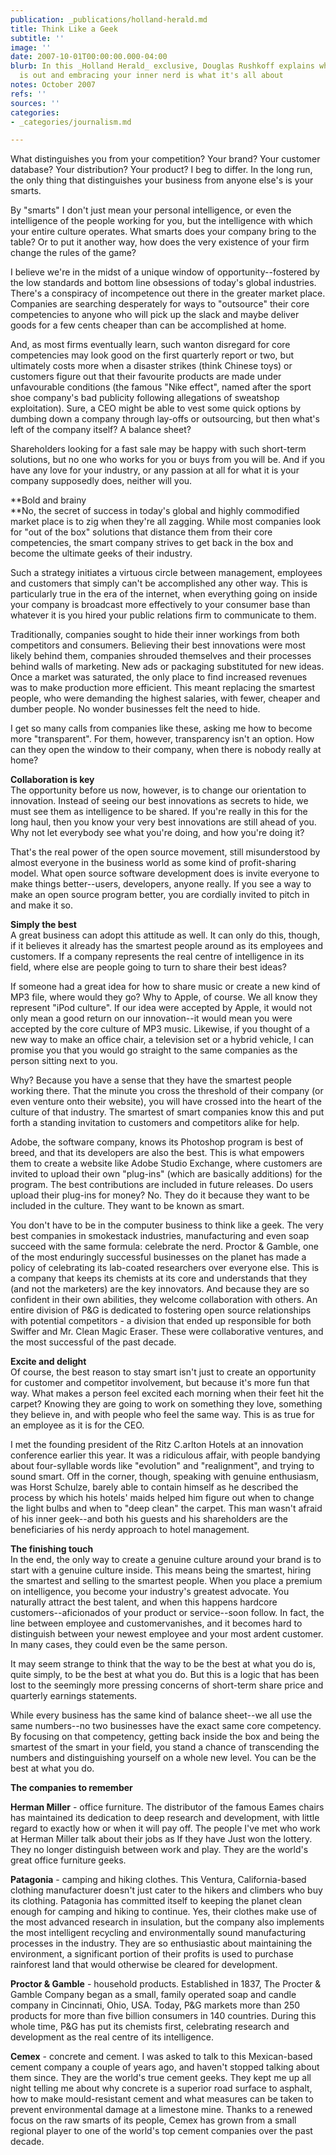 ```yaml
---
publication: _publications/holland-herald.md
title: Think Like a Geek
subtitle: ''
image: ''
date: 2007-10-01T00:00:00.000-04:00
blurb: In this _Holland Herald_ exclusive, Douglas Rushkoff explains why outsourcing
  is out and embracing your inner nerd is what it's all about
notes: October 2007
refs: ''
sources: ''
categories:
- _categories/journalism.md

---
```

What distinguishes you from your competition? Your brand? Your customer database? Your distribution? Your product? I beg to differ. In the long run, the only thing that distinguishes your business from anyone else's is your smarts.

By "smarts" I don't just mean your personal intelligence, or even the intelligence of the people working for you, but the intelligence with which your entire culture operates. What smarts does your company bring to the table? Or to put it another way, how does the very existence of your firm change the rules of the game?

I believe we're in the midst of a unique window of opportunity--fostered by the low standards and bottom line obsessions of today's global industries. There's a conspiracy of incompetence out there in the greater market place. Companies are searching desperately for ways to "outsource" their core competencies to anyone who will pick up the slack and maybe deliver goods for a few cents cheaper than can be accomplished at home.

And, as most firms eventually learn, such wanton disregard for core competencies may look good on the first quarterly report or two, but ultimately costs more when a disaster strikes (think Chinese toys) or customers figure out that their favourite products are made under unfavourable conditions (the famous "Nike effect", named after the sport shoe company's bad publicity following allegations of sweatshop exploitation). Sure, a CEO might be able to vest some quick options by dumbing down a company through lay-offs or outsourcing, but then what's left of the company itself? A balance sheet?

Shareholders looking for a fast sale may be happy with such short-term solutions, but no one who works for you or buys from you will be. And if you have any love for your industry, or any passion at all for what it is your company supposedly does, neither will you.

**Bold and brainy  
**No, the secret of success in today's global and highly commodified market place is to zig when they're all zagging. While most companies look for "out of the box" solutions that distance them from their core competencies, the smart company strives to get back in the box and become the ultimate geeks of their industry.

Such a strategy initiates a virtuous circle between management, employees and customers that simply can't be accomplished any other way. This is particularly true in the era of the internet, when everything going on inside your company is broadcast more effectively to your consumer base than whatever it is you hired your public relations firm to communicate to them.

Traditionally, companies sought to hide their inner workings from both competitors and consumers. Believing their best innovations were most likely behind them, companies shrouded themselves and their processes behind walls of marketing. New ads or packaging substituted for new ideas. Once a market was saturated, the only place to find increased revenues was to make production more efficient. This meant replacing the smartest people, who were demanding the highest salaries, with fewer, cheaper and dumber people. No wonder businesses felt the need to hide.

I get so many calls from companies like these, asking me how to become more "transparent". For them, however, transparency isn't an option. How can they open the window to their company, when there is nobody really at home?

**Collaboration is key**  
The opportunity before us now, however, is to change our orientation to innovation. Instead of seeing our best innovations as secrets to hide, we must see them as intelligence to be shared. If you're really in this for the long haul, then you know your very best innovations are still ahead of you. Why not let everybody see what you're doing, and how you're doing it?

That's the real power of the open source movement, still misunderstood by almost everyone in the business world as some kind of profit-sharing model. What open source software development does is invite everyone to make things better--users, developers, anyone really. If you see a way to make an open source program better, you are cordially invited to pitch in and make it so.

**Simply the best**  
A great business can adopt this attitude as well. It can only do this, though, if it believes it already has the smartest people around as its employees and customers. If a company represents the real centre of intelligence in its field, where else are people going to turn to share their best ideas?

If someone had a great idea for how to share music or create a new kind of MP3 file, where would they go? Why to Apple, of course. We all know they represent "iPod culture". If our idea were accepted by Apple, it would not only mean a good return on our innovation--it would mean you were accepted by the core culture of MP3 music. Likewise, if you thought of a new way to make an office chair, a television set or a hybrid vehicle, I can promise you that you would go straight to the same companies as the person sitting next to you.

Why? Because you have a sense that they have the smartest people working there. That the minute you cross the threshold of their company (or even venture onto their website), you will have crossed into the heart of the culture of that industry. The smartest of smart companies know this and put forth a standing invitation to customers and competitors alike for help.

Adobe, the software company, knows its Photoshop program is best of breed, and that its developers are also the best. This is what empowers them to create a website like Adobe Studio Exchange, where customers are invited to upload their own "plug-ins" (which are basically additions) for the program. The best contributions are included in future releases. Do users upload their plug-ins for money? No. They do it because they want to be included in the culture. They want to be known as smart.

You don't have to be in the computer business to think like a geek. The very best companies in smokestack industries, manufacturing and even soap succeed with the same formula: celebrate the nerd. Proctor & Gamble, one of the most enduringly successful businesses on the planet has made a policy of celebrating its lab-coated researchers over everyone else. This is a company that keeps its chemists at its core and understands that they (and not the marketers) are the key innovators. And because they are so confident in their own abilities, they welcome collaboration with others. An entire division of P&G is dedicated to fostering open source relationships with potential competitors - a division that ended up responsible for both Swiffer and Mr. Clean Magic Eraser. These were collaborative ventures, and the most successful of the past decade.

**Excite and delight**  
Of course, the best reason to stay smart isn't just to create an opportunity for customer and competitor involvement, but because it's more fun that way. What makes a person feel excited each morning when their feet hit the carpet? Knowing they are going to work on something they love, something they believe in, and with people who feel the same way. This is as true for an employee as it is for the CEO.

I met the founding president of the Ritz C.arlton Hotels at an innovation conference earlier this year. It was a ridiculous affair, with people bandying about four-syllable words like "evolution" and "realignment", and trying to sound smart. Off in the corner, though, speaking with genuine enthusiasm, was Horst Schulze, barely able to contain himself as he described the process by which his hotels' maids helped him figure out when to change the light bulbs and when to "deep clean" the carpet. This man wasn't afraid of his inner geek--and both his guests and his shareholders are the beneficiaries of his nerdy approach to hotel management.

**The finishing touch**  
In the end, the only way to create a genuine culture around your brand is to start with a genuine culture inside. This means being the smartest, hiring the smartest and selling to the smartest people. When you place a premium on intelligence, you become your industry's greatest advocate. You naturally attract the best talent, and when this happens hardcore customers--aficionados of your product or service--soon follow. In fact, the line between employee and customervanishes, and it becomes hard to distinguish between your newest employee and your most ardent customer. In many cases, they could even be the same person.

It may seem strange to think that the way to be the best at what you do is, quite simply, to be the best at what you do. But this is a logic that has been lost to the seemingly more pressing concerns of short-term share price and quarterly earnings statements.

While every business has the same kind of balance sheet--we all use the same numbers--no two businesses have the exact same core competency. By focusing on that competency, getting back inside the box and being the smartest of the smart in your field, you stand a chance of transcending the numbers and distinguishing yourself on a whole new level. You can be the best at what you do.

**The companies to remember**

**Herman Miller** - office furniture. The distributor of the famous Eames chairs has maintained its dedication to deep research and development, with little regard to exactly how or when it will pay off. The people I've met who work at Herman Miller talk about their jobs as If they have Just won the lottery. They no longer distinguish between work and play. They are the world's great office furniture geeks.

**Patagonia** - camping and hiking clothes. This Ventura, California-based clothing manufacturer doesn't just cater to the hikers and climbers who buy its clothing. Patagonia has committed itself to keeping the planet clean enough for camping and hiking to continue. Yes, their clothes make use of the most advanced research in insulation, but the company also implements the most intelligent recycling and environmentally sound manufacturing processes in the industry. They are so enthusiastic about maintaining the environment, a significant portion of their profits is used to purchase rainforest land that would otherwise be cleared for development.

**Proctor & Gamble** - household products. Established in 1837, The Procter & Gamble Company began as a small, family operated soap and candle company in Cincinnati, Ohio, USA. Today, P&G markets more than 250 products for more than five billion consumers in 140 countries. During this whole time, P&G has put its chemists first, celebrating research and development as the real centre of its intelligence.

**Cemex** - concrete and cement. I was asked to talk to this Mexican-based cement company a couple of years ago, and haven't stopped talking about them since. They are the world's true cement geeks. They kept me up all night telling me about why concrete is a superior road surface to asphalt, how to make mould-resistant cement and what measures can be taken to prevent environmental damage at a limestone mine. Thanks to a renewed focus on the raw smarts of its people, Cemex has grown from a small regional player to one of the world's top cement companies over the past decade.